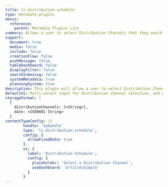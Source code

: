 ```yaml
---
title: li-distribution-schedule
type: metadata-plugins
menus:
  reference:
    parent: Metadata Plugins List
summary: Allows a user to select Distribution Channels that they would like to view in the Distribution Schedule side panel.
support:
  document: true
  media: false
  include: false
  creationFlow: false
  pushMessage: false
  tableDashboard: false
  displayFilter: false
  searchIndexing: false
  systemMetadata: true
  planningSystem: true
description: This plugin will allow a user to select Distribution Channels that they would like to view in the Distribution Schedule side panel. Once selected the Schedule button in the editor becomes active and the side panel can be opened. It is possible to lock the schedule to a specific date.
defaultUI: Multi-select input for distribution channel selection, and date input
storageFormat: |
  {
    distributionChannels: [<String>],
    date: <ISO8601 String>
  }
contentTypeConfig: |2
        handle: 'myHandle'
        type: 'li-distribution-schedule',
        config: {
          allowFixedDate: true
        },
        ui: {
          label: 'Distribution Schedule',
          config: {
            placeholder: 'Select a Distribution Channel',
            useDashboard: 'articlesSimple'
          }
        }
---
```

